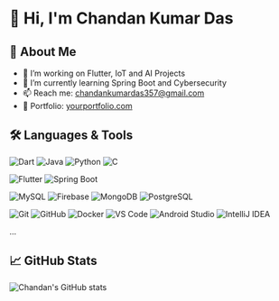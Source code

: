 # 👋 Hi, I'm Chandan Kumar Das

## 🚀 About Me
- 🔭 I’m working on Flutter, IoT and AI Projects
- 🌱 I’m currently learning Spring Boot and Cybersecurity
- 📫 Reach me: [chandankumardas357@gmail.com](mailto:chandankumardas357@gmail.com)
- 💼 Portfolio: [yourportfolio.com](https://yourportfolio.com)

## 🛠️ Languages & Tools
<!-- Languages -->
![Dart](https://img.shields.io/badge/-Dart-0175C2?logo=dart&logoColor=white)
![Java](https://img.shields.io/badge/-Java-007396?logo=java&logoColor=white)
![Python](https://img.shields.io/badge/-Python-3776AB?logo=python&logoColor=white)
![C](https://img.shields.io/badge/-C-00599C?logo=c&logoColor=white)


<!-- Frameworks & Libraries -->
![Flutter](https://img.shields.io/badge/-Flutter-02569B?logo=flutter&logoColor=white)
![Spring Boot](https://img.shields.io/badge/-SpringBoot-6DB33F?logo=spring-boot&logoColor=white)


<!-- Databases -->
![MySQL](https://img.shields.io/badge/-MySQL-4479A1?logo=mysql&logoColor=white)
![Firebase](https://img.shields.io/badge/-Firebase-FFCA28?logo=firebase&logoColor=black)
![MongoDB](https://img.shields.io/badge/-MongoDB-47A248?logo=mongodb&logoColor=white)
![PostgreSQL](https://img.shields.io/badge/-PostgreSQL-336791?logo=postgresql&logoColor=white)

<!-- DevOps & Tools -->
![Git](https://img.shields.io/badge/-Git-F05032?logo=git&logoColor=white)
![GitHub](https://img.shields.io/badge/-GitHub-181717?logo=github&logoColor=white)
![Docker](https://img.shields.io/badge/-Docker-2496ED?logo=docker&logoColor=white)
![VS Code](https://img.shields.io/badge/-VS_Code-007ACC?logo=visual-studio-code&logoColor=white)
![Android Studio](https://img.shields.io/badge/-Android_Studio-3DDC84?logo=android-studio&logoColor=white)
![IntelliJ IDEA](https://img.shields.io/badge/-IntelliJ_IDEA-000000?logo=intellij-idea&logoColor=white)

...

## 📈 GitHub Stats
![Chandan's GitHub stats](https://github-readme-stats.vercel.app/api?username=chandan-droid&show_icons=true&theme=radical)
